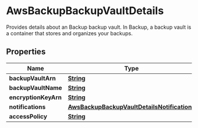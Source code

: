 

# AwsBackupBackupVaultDetails

Provides details about an Backup backup vault. In Backup, a backup vault is a container that stores and organizes your backups. 

## Properties

| Name | Type | Description | Notes |
|------------ | ------------- | ------------- | -------------|
|**backupVaultArn** | [**String**](String.md) |  |  [optional] |
|**backupVaultName** | [**String**](String.md) |  |  [optional] |
|**encryptionKeyArn** | [**String**](String.md) |  |  [optional] |
|**notifications** | [**AwsBackupBackupVaultDetailsNotifications**](AwsBackupBackupVaultDetailsNotifications.md) |  |  [optional] |
|**accessPolicy** | [**String**](String.md) |  |  [optional] |




